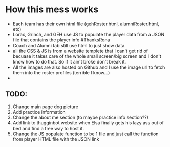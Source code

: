 # How this mess works

- Each team has their own html file (gehRoster.html, alumniRoster.html, etc)
- Lorax, Grinch, and GEH use JS to populate the player data from a JSON file that contains the player info #ThanksRona
- Coach and Alumni tab still use html to just show data.
- all the CSS & JS is from a website templete that I can't get rid of becuase it takes care of the whole small screen/big screen and I don't know how to do that. So if it ain't broke don't break it.
- All the images are also hosted on Github and I use the image url to fetch them into the roster profiles (terrible I know...)
- 



## TODO:
1. Change main page dog picture
2. Add practice information
3. Change the about me section (to maybe practice info section??)
4. Add link to thugginbot website when Elsa finally gets his lazy ass out of bed and find a free way to host it.
5. Change the JS populate function to be 1 file and just call the function from player HTML file with the JSON link